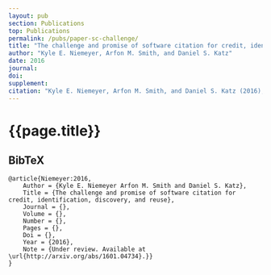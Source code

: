 ```yaml
---
layout: pub
section: Publications
top: Publications
permalink: /pubs/paper-sc-challenge/
title: "The challenge and promise of software citation for credit, identification, discovery, and reuse"
author: "Kyle E. Niemeyer, Arfon M. Smith, and Daniel S. Katz"
date: 2016
journal:
doi:
supplement:
citation: "Kyle E. Niemeyer, Arfon M. Smith, and Daniel S. Katz (2016), The challenge and promise of software citation for credit, identification, discovery, and reuse; under review. arXiv:1601.04734 [cs.CY]"
---
```


{{page.title}}
==============

## BibTeX

    @article{Niemeyer:2016,
        Author = {Kyle E. Niemeyer Arfon M. Smith and Daniel S. Katz},
        Title = {The challenge and promise of software citation for credit, identification, discovery, and reuse},
        Journal = {},
        Volume = {},
        Number = {},
        Pages = {},
        Doi = {},
        Year = {2016},
        Note = {Under review. Available at \url{http://arxiv.org/abs/1601.04734}.}}
    }

